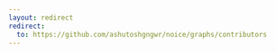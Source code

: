 ```yaml
---
layout: redirect
redirect:
  to: https://github.com/ashutoshgngwr/noice/graphs/contributors
---
```

